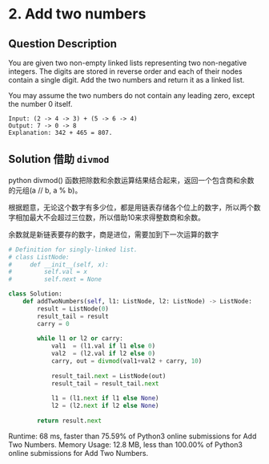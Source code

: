 # 2. Add two numbers

## Question Description

You are given two non-empty linked lists representing two non-negative integers. The digits are stored in reverse order and each of their nodes contain a single digit. Add the two numbers and return it as a linked list.

You may assume the two numbers do not contain any leading zero, except the number 0 itself.

```
Input: (2 -> 4 -> 3) + (5 -> 6 -> 4)
Output: 7 -> 0 -> 8
Explanation: 342 + 465 = 807.
```

## Solution 借助 ```divmod```

python divmod() 函数把除数和余数运算结果结合起来，返回一个包含商和余数的元组(a // b, a % b)。

根据题意，无论这个数字有多少位，都是用链表存储各个位上的数字，所以两个数字相加最大不会超过三位数，所以借助10来求得整数商和余数。

余数就是新链表要存的数字，商是进位，需要加到下一次运算的数字

```python
# Definition for singly-linked list.
# class ListNode:
#     def __init__(self, x):
#         self.val = x
#         self.next = None

class Solution:
    def addTwoNumbers(self, l1: ListNode, l2: ListNode) -> ListNode:
        result = ListNode(0)
        result_tail = result
        carry = 0
                
        while l1 or l2 or carry:            
            val1  = (l1.val if l1 else 0)
            val2  = (l2.val if l2 else 0)
            carry, out = divmod(val1+val2 + carry, 10)    
                      
            result_tail.next = ListNode(out)
            result_tail = result_tail.next                      
            
            l1 = (l1.next if l1 else None)
            l2 = (l2.next if l2 else None)
               
        return result.next
```

Runtime: 68 ms, faster than 75.59% of Python3 online submissions for Add Two Numbers.
Memory Usage: 12.8 MB, less than 100.00% of Python3 online submissions for Add Two Numbers.